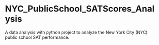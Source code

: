 # NYC_PublicSchool_SATScores_Analysis
A data analysis with python project to analyze the New York City (NYC) public school SAT performance.
